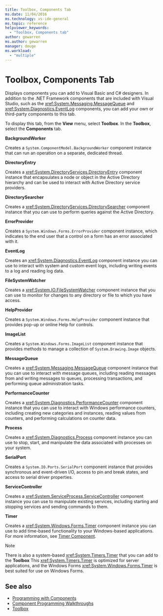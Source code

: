 ```yaml
---
title: Toolbox, Components Tab
ms.date: 11/04/2016
ms.technology: vs-ide-general
ms.topic: reference
helpviewer_keywords:
  - "Toolbox, Components tab"
author: gewarren
ms.author: gewarren
manager: douge
ms.workload:
  - "multiple"
---
```

# Toolbox, Components Tab

Displays components you can add to Visual Basic and C# designers. In addition to the .NET Framework components that are included with Visual Studio, such as the <xref:System.Messaging.MessageQueue> and <xref:System.Diagnostics.EventLog> components, you can add your own or third-party components to this tab.

 To display this tab, from the **View** menu, select **Toolbox**. In the **Toolbox**, select the **Components** tab.

 **BackgroundWorker**

 Creates a `System.ComponentModel.BackgroundWorker` component instance that can run an operation on a separate, dedicated thread.

 **DirectoryEntry**

 Creates a <xref:System.DirectoryServices.DirectoryEntry> component instance that encapsulates a node or object in the Active Directory hierarchy and can be used to interact with Active Directory service providers.

 **DirectorySearcher**

 Creates a <xref:System.DirectoryServices.DirectorySearcher> component instance that you can use to perform queries against the Active Directory.

 **ErrorProvider**

 Creates a `System.Windows.Forms.ErrorProvider` component instance, which indicates to the end user that a control on a form has an error associated with it.

 **EventLog**

 Creates an <xref:System.Diagnostics.EventLog> component instance you can use to interact with system and custom event logs, including writing events to a log and reading log data.

 **FileSystemWatcher**

 Creates a <xref:System.IO.FileSystemWatcher> component instance that you can use to monitor for changes to any directory or file to which you have access.

 **HelpProvider**

 Creates a `System.Windows.Forms.HelpProvider` component instance that provides pop-up or online Help for controls.

 **ImageList**

 Creates a `System.Windows.Forms.ImageList` component instance that provides methods to manage a collection of `System.Drawing.Image` objects.

 **MessageQueue**

 Creates a <xref:System.Messaging.MessageQueue> component instance that you can use to interact with message queues, including reading messages from and writing messages to queues, processing transactions, and performing queue administration tasks.

 **PerformanceCounter**

 Creates a <xref:System.Diagnostics.PerformanceCounter> component instance that you can use to interact with Windows performance counters, including creating new categories and instances, reading values from counters, and performing calculations on counter data.

 **Process**

 Creates a <xref:System.Diagnostics.Process> component instance you can use to stop, start, and manipulate the data associated with processes on your system.

 **SerialPort**

 Creates a `System.IO.Ports.SerialPort` component instance that provides synchronous and event-driven I/O, access to pin and break states, and access to serial driver properties.

 **ServiceController**

 Creates a <xref:System.ServiceProcess.ServiceController> component instance you can use to manipulate existing services, including starting and stopping services and sending commands to them.

 **Timer**

 Creates a <xref:System.Windows.Forms.Timer> component instance you can use to add time-based functionality to your Windows-based applications. For more information, see [Timer Component](/dotnet/framework/winforms/controls/timer-component-windows-forms).

> [!NOTE]
> There is also a system-based <xref:System.Timers.Timer> that you can add to the **Toolbox** This <xref:System.Timers.Timer> is optimized for server applications, and the Windows Forms <xref:System.Windows.Forms.Timer> is best suited for use on Windows Forms.


## See also

- [Programming with Components](http://msdn.microsoft.com/Library/d4d4fcb4-e0b8-46b3-b679-7ee0026eb9e3)
- [Component Programming Walkthroughs](http://msdn.microsoft.com/Library/373cacf7-479e-4b05-991c-5cb18824e913)
- [Toolbox](../../ide/reference/toolbox.md)